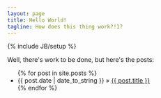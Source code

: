 ```yaml
---
layout: page
title: Hello World!
tagline: How does this thing work?!1?
---
```

{% include JB/setup %}

Well, there's work to be done, but here's the posts:

<ul class="posts">
  {% for post in site.posts %}
    <li><span>{{ post.date | date_to_string }}</span> &raquo; <a href="{{ BASE_PATH }}{{ post.url }}">{{ post.title }}</a></li>
  {% endfor %}
</ul>


